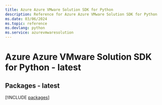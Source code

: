 ```yaml
---
title: Azure Azure VMware Solution SDK for Python
description: Reference for Azure Azure VMware Solution SDK for Python
ms.date: 03/06/2024
ms.topic: reference
ms.devlang: python
ms.service: azurevmwaresolution
---
```

# Azure Azure VMware Solution SDK for Python - latest
## Packages - latest
[!INCLUDE [packages](azure-vmware-solution-index.md)]